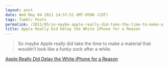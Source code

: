 ```yaml
---
layout: post
date: Wed May 04 2011 14:57:51 GMT-0500 (CDT)
tags: Tumblr Posts
permalink: /2011/05/so-maybe-apple-really-did-take-the-time-to-make-a
title: Apple Really Did Delay the White iPhone for a Reason
---
```


> So maybe Apple really did take the time to make a material that wouldn’t look like a funky sock after a while.

[Apple Really Did Delay the White iPhone for a Reason](http://gizmodo.com/?_escaped_fragment_=5798520/apple-really-did-delay-the-white-iphone-for-a-reason)
